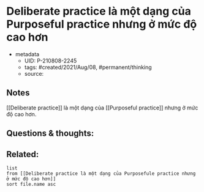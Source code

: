 # Deliberate practice là một dạng của Purposeful practice nhưng ở mức độ cao hơn

- metadata
	- UID: P-210808-2245
	- tags: #created/2021/Aug/08, #permanent/thinking
	- source: 

## Notes
[[Deliberate practice]] là một dạng của [[Purposeful practice]] nhưng ở mức độ cao hơn.

## Questions & thoughts:

## Related:
```dataview
list
from [[Deliberate practice là một dạng của Purposefule practice nhưng ở mức độ cao hơn]]
sort file.name asc
```
